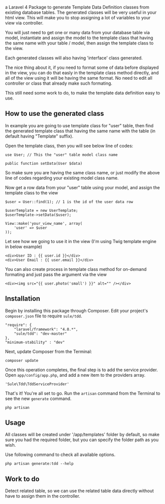 a Laravel 4 Package to generate Template Data Definition classes from existing database tables. The generated classes will be very useful in your html view. This will make you to stop assigning a lot of variables to your view via controller.

You will just need to get one or many data from your database table via model, instantiate and assign the model to the template class that having the same name with your table / model, then assign the template class to the view.

Each generated classes will also having 'interface' class generated.

The nice thing about it, if you need to format some of data before displayed in the view, you can do that easly in the template class method directly, and all of the view using it will be having the same format. No need to edit all controller or class that already make such formating.

This still need some work to do, to make the template data definition easy to use.

## How to use the generated class

In example you are going to use template class for "user" table, then find the generated template class that having the same name with the table (in default having "Template" suffix).

Open the template class, then you will see below line of codes:

    use User; // This the "user" table model class name

    public function setData(User $data)

So make sure you are having the same class name, or just modify the above line of codes regarding your existing model class name.

Now get a row data from your "user" table using your model, and assign the template class to the view

    $user = User::find(1); // 1 is the id of the user data row

    $userTemplate = new UserTemplate;
    $userTemplate->setData($user);

    View::make('your_view_name', array(
        'user' => $user
    ));

Let see how we going to use it in the view (I'm using Twig template engine in below example)

    <div>User ID : {{ user.id }}</div>
    <div>User Email : {{ user.email }}</div>

You can also create process in template class method for on-demand formating and just pass the argument via the view

    <div><img src="{{ user.photo('small') }}" alt="" /></div>

## Installation

Begin by installing this package through Composer. Edit your project's `composer.json` file to require `sule/tdd`.

    "require": {
        "laravel/framework": "4.0.*",
        "sule/tdd": "dev-master"
    },
    "minimum-stability" : "dev"

Next, update Composer from the Terminal:

    composer update

Once this operation completes, the final step is to add the service provider. Open `app/config/app.php`, and add a new item to the providers array.

    'Sule\Tdd\TddServiceProvider'

That's it! You're all set to go. Run the `artisan` command from the Terminal to see the new `generate` command.

    php artisan

## Usage

All classes will be created under '/app/templates' folder by default, so make sure you had the required folder, but you can specify the folder path as you wish.

Use following command to check all available options.

    php artisan generate:tdd --help

## Work to do

Detect related table, so we can use the related table data directly without have to assign them in the controller.

